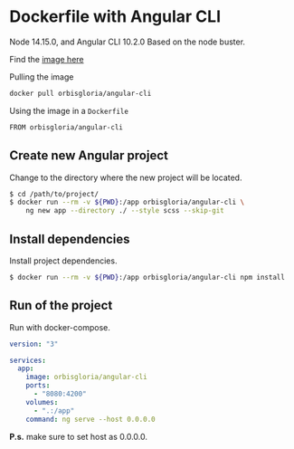 # Dockerfile with Angular CLI


Node 14.15.0, and Angular CLI 10.2.0
Based on the node buster. 

Find the [image here](https://hub.docker.com/r/orbisgloria/angular-cli/)

Pulling the image

```bash
docker pull orbisgloria/angular-cli
```

Using the image in a `Dockerfile`

```bash
FROM orbisgloria/angular-cli
```

## Create new Angular project

Change to the directory where the new project will be located.

```bash
$ cd /path/to/project/
$ docker run --rm -v ${PWD}:/app orbisgloria/angular-cli \
    ng new app --directory ./ --style scss --skip-git
```

## Install dependencies

Install project dependencies.

```bash
$ docker run --rm -v ${PWD}:/app orbisgloria/angular-cli npm install
```

## Run of the project

Run with docker-compose.

```yaml
version: "3"

services:
  app:
    image: orbisgloria/angular-cli
    ports:
      - "8080:4200"
    volumes:
      - ".:/app"
    command: ng serve --host 0.0.0.0
```

**P.s.** make sure to set host as 0.0.0.0.

